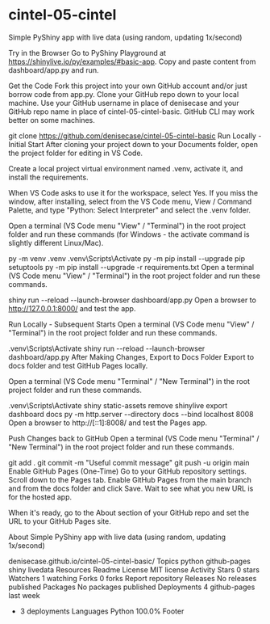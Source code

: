 # cintel-05-cintel

Simple PyShiny app with live data (using random, updating 1x/second)

Try in the Browser
Go to PyShiny Playground at https://shinylive.io/py/examples/#basic-app. Copy and paste content from dashboard/app.py and run.

Get the Code
Fork this project into your own GitHub account and/or just borrow code from app.py. Clone your GitHub repo down to your local machine. Use your GitHub username in place of denisecase and your GitHub repo name in place of cintel-05-cintel-basic. GitHub CLI may work better on some machines.

git clone https://github.com/denisecase/cintel-05-cintel-basic
Run Locally - Initial Start
After cloning your project down to your Documents folder, open the project folder for editing in VS Code.

Create a local project virtual environment named .venv, activate it, and install the requirements.

When VS Code asks to use it for the workspace, select Yes. If you miss the window, after installing, select from the VS Code menu, View / Command Palette, and type "Python: Select Interpreter" and select the .venv folder.

Open a terminal (VS Code menu "View" / "Terminal") in the root project folder and run these commands (for Windows - the activate command is slightly different Linux/Mac).

py -m venv .venv
.venv\Scripts\Activate
py -m pip install --upgrade pip setuptools
py -m pip install --upgrade -r requirements.txt
Open a terminal (VS Code menu "View" / "Terminal") in the root project folder and run these commands.

shiny run --reload --launch-browser dashboard/app.py
Open a browser to http://127.0.0.1:8000/ and test the app.

Run Locally - Subsequent Starts
Open a terminal (VS Code menu "View" / "Terminal") in the root project folder and run these commands.

.venv\Scripts\Activate
shiny run --reload --launch-browser dashboard/app.py
After Making Changes, Export to Docs Folder
Export to docs folder and test GitHub Pages locally.

Open a terminal (VS Code menu "Terminal" / "New Terminal") in the root project folder and run these commands.

.venv\Scripts\Activate
shiny static-assets remove
shinylive export dashboard docs
py -m http.server --directory docs --bind localhost 8008
Open a browser to http://[::1]:8008/ and test the Pages app.

Push Changes back to GitHub
Open a terminal (VS Code menu "Terminal" / "New Terminal") in the root project folder and run these commands.

git add .
git commit -m "Useful commit message"
git push -u origin main
Enable GitHub Pages (One-Time)
Go to your GitHub repository settings. Scroll down to the Pages tab. Enable GitHub Pages from the main branch and from the docs folder and click Save. Wait to see what you new URL is for the hosted app.

When it's ready, go to the About section of your GitHub repo and set the URL to your GitHub Pages site.

About
Simple PyShiny app with live data (using random, updating 1x/second)

denisecase.github.io/cintel-05-cintel-basic/
Topics
python github-pages shiny livedata
Resources
 Readme
License
 MIT license
 Activity
Stars
 0 stars
Watchers
 1 watching
Forks
 0 forks
Report repository
Releases
No releases published
Packages
No packages published
Deployments
4
 github-pages last week
+ 3 deployments
Languages
Python
100.0%
Footer
